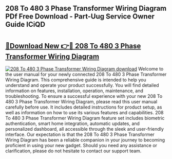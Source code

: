 ## 208 To 480 3 Phase Transformer Wiring Diagram PDf Free Download - Part-Uug Service Owner Guide ICiQD

# <h2><a href="http://dfswt09.blite.top/?on=208+To+480+3+Phase+Transformer+Wiring+Diagram">🔗Download New 👉🔴 208 To 480 3 Phase Transformer Wiring Diagram</a></h2>

[![208 To 480 3 Phase Transformer Wiring Diagram download](https://i.imgur.com/lujVjoI.png)](http://dfswt09.blite.top/?on=208+To+480+3+Phase+Transformer+Wiring+Diagram)
Welcome to the user manual for your newly connected 208 To 480 3 Phase Transformer Wiring Diagram. This comprehensive guide is intended to help you understand and operate your product successfully. You will find detailed information on features, installation, operation, maintenance, and troubleshooting. To ensure a successful experience with your new 208 To 480 3 Phase Transformer Wiring Diagram, please read this user manual carefully before use. It includes detailed instructions for product setup, as well as information on how to use its various features and capabilities. 208 To 480 3 Phase Transformer Wiring Diagram feature set includes biometric authentication, smart home integration, automatic updates, and personalized dashboard, all accessible through the sleek and user-friendly interface. Our expectation is that the 208 To 480 3 Phase Transformer Wiring Diagram has been a reliable companion in your journey to becoming proficient in using your new gadget. Should you need any assistance or clarification, please do not hesitate to contact our support team.
